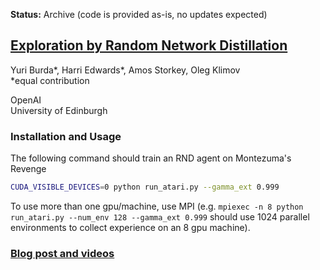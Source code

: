 **Status:** Archive (code is provided as-is, no updates expected)

## [Exploration by Random Network Distillation](https://arxiv.org/abs/1810.12894) ##


Yuri Burda*, Harri Edwards*, Amos Storkey, Oleg Klimov<br/>
&#42;equal contribution

OpenAI<br/>
University of Edinburgh


### Installation and Usage
The following command should train an RND agent on Montezuma's Revenge
```bash
CUDA_VISIBLE_DEVICES=0 python run_atari.py --gamma_ext 0.999
```
To use more than one gpu/machine, use MPI (e.g. `mpiexec -n 8 python run_atari.py --num_env 128 --gamma_ext 0.999` should use 1024 parallel environments to collect experience on an 8 gpu machine).

### [Blog post and videos](https://blog.openai.com/reinforcement-learning-with-prediction-based-rewards/)
